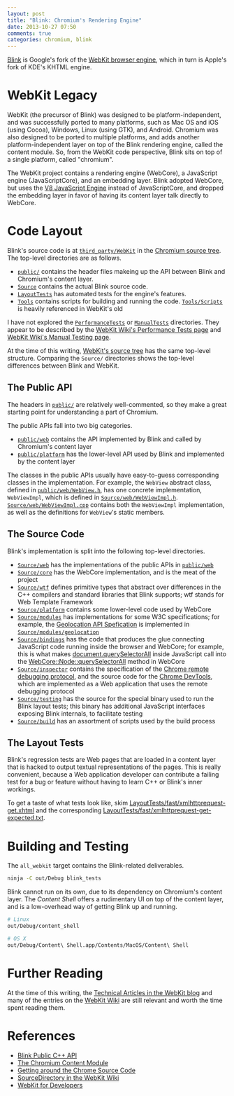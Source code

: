 ```yaml
---
layout: post
title: "Blink: Chromium's Rendering Engine"
date: 2013-10-27 07:50
comments: true
categories: chromium, blink
---
```


[Blink](http://www.chromium.org/blink) is Google's fork of the
[WebKit browser engine](https://www.webkit.org/), which in turn is Apple's fork
of KDE's KHTML engine.


# WebKit Legacy

WebKit (the precursor of Blink) was designed to be platform-independent, and
was successfully ported to many platforms, such as Mac OS and iOS
(using Cocoa), Windows, Linux (using GTK), and Android.
Chromium was also designed to be ported to multiple platforms, and adds another
platform-independent layer on top of the Blink rendering engine, called the
content module. So, from the WebKit code perspective, Blink sits on top of a
single platform, called "chromium".

The WebKit project contains a rendering engine (WebCore), a JavaScript engine
(JavaScriptCore), and an embedding layer. Blink adopted WebCore, but uses
the [V8 JavaScript Engine](https://code.google.com/p/v8/) instead of
JavaScriptCore, and dropped the embedding layer in favor of having its content
layer talk directly to WebCore.


# Code Layout

Blink's source code is at
[`third_party/WebKit`](https://code.google.com/p/chromium/codesearch#chromium/src/third_party/WebKit/)
in the [Chromium source tree](http://cs.chromium.org). The top-level
directories are as follows.

* [`public/`](https://code.google.com/p/chromium/codesearch#chromium/src/third_party/WebKit/public/)
  contains the header files makeing up the API between Blink and Chromium's
  content layer.
* [`Source`](https://code.google.com/p/chromium/codesearch#chromium/src/third_party/WebKit/Source/)
  contains the actual Blink source code.
* [`LayoutTests`](https://code.google.com/p/chromium/codesearch#chromium/src/third_party/WebKit/LayoutTests/)
  has automated tests for the engine's features.
* [`Tools`](https://code.google.com/p/chromium/codesearch#chromium/src/third_party/WebKit/Tools/)
  contains scripts for building and running the code.
  [`Tools/Scripts`](https://code.google.com/p/chromium/codesearch#chromium/src/third_party/WebKit/Tools/)
  is heavily referenced in WebKit's old

I have not explored the
[`PerformanceTests`](https://code.google.com/p/chromium/codesearch#chromium/src/third_party/WebKit/PerformanceTests/)
or
[`ManualTests`](https://code.google.com/p/chromium/codesearch#chromium/src/third_party/WebKit/ManualTests/)
directories. They appear to be described by the
[WebKit Wiki's Performance Tests page](http://trac.webkit.org/wiki/Performance%20Tests)
and
[WebKit Wiki's Manual Testing page](http://trac.webkit.org/wiki/Performance%20Tests).

At the time of this writing,
[WebKit's source tree](https://trac.webkit.org/browser/trunk/) has the same
top-level structure. Comparing the `Source/` directories shows the top-level
differences between Blink and WebKit.

## The Public API

The headers in
[`public/`](https://code.google.com/p/chromium/codesearch#chromium/src/third_party/WebKit/public/)
are relatively well-commented, so they make a great starting point for
understanding a part of Chromium.

The public APIs fall into two big categories.

* [`public/web`](https://code.google.com/p/chromium/codesearch#chromium/src/third_party/WebKit/public/web/)
contains the API implemented by Blink and called by Chromium's content layer
* [`public/platform`](https://code.google.com/p/chromium/codesearch#chromium/src/third_party/WebKit/public/platform/)
has the lower-level API used by Blink and implemented by the content layer

The classes in the public APIs usually have easy-to-guess corresponding classes
in the implementation. For example, the `WebView` abstract class, defined in
[`public/web/WebView.h`](http://www.chromium.org/developers/testing/webkit-layout-tests),
has one concrete implementation, `WebViewImpl`, which is defined in
[`Source/web/WebViewImpl.h`](https://code.google.com/p/chromium/codesearch#chromium/src/third_party/WebKit/Source/web/WebViewImpl.h).
[`Source/web/WebViewImpl.cpp`](https://code.google.com/p/chromium/codesearch#chromium/src/third_party/WebKit/Source/web/WebViewImpl.cpp)
contains both the `WebViewImpl` implementation, as well as the definitions for
`WebView`'s static members.

## The Source Code

Blink's implementation is split into the following top-level directories.

* [`Source/web`](https://code.google.com/p/chromium/codesearch#chromium/src/third_party/WebKit/Source/web/)
  has the implementations of the public APIs in
  [`public/web`](https://code.google.com/p/chromium/codesearch#chromium/src/third_party/WebKit/public/web/)
* [`Source/core`](https://code.google.com/p/chromium/codesearch#chromium/src/third_party/WebKit/Source/core/)
  has the WebCore implementation, and is the meat of the project
* [`Source/wtf`](https://code.google.com/p/chromium/codesearch#chromium/src/third_party/WebKit/Source/wtf/)
  defines primitive types that abstract over differences in the C++ compilers
  and standard libraries that Blink supports; wtf stands for Web Template
  Framework
* [`Source/platform`](https://code.google.com/p/chromium/codesearch#chromium/src/third_party/WebKit/Source/platform/)
  contains some lower-level code used by WebCore
* [`Source/modules`](https://code.google.com/p/chromium/codesearch#chromium/src/third_party/WebKit/Source/modules/)
  has implementations for some W3C specifications; for example, the
  [Geolocation API Spefication](http://dev.w3.org/geo/api/spec-source.html) is
  implemented in
  [`Source/modules/geolocation`](https://code.google.com/p/chromium/codesearch#chromium/src/third_party/WebKit/Source/modules/geolocation/)
* [`Source/bindings`](https://code.google.com/p/chromium/codesearch#chromium/src/third_party/WebKit/Source/bindings/)
  has the code that produces the glue connecting JavaScript code running inside
  the browser and WebCore; for example, this is what makes
  [document.querySelectorAll](https://developer.mozilla.org/en-US/docs/Web/API/Document.querySelectorAll)
  inside JavaScript call into the
  [WebCore::Node::querySelectorAll](https://code.google.com/p/chromium/codesearch#chromium/src/third_party/WebKit/Source/core/dom/Node.cpp&q=querySelectorAll)
  method in WebCore
* [`Source/inspector`](https://code.google.com/p/chromium/codesearch#chromium/src/third_party/WebKit/Source/web/)
  contains the specification of the
  [Chrome remote debugging protocol](https://developers.google.com/chrome-developer-tools/docs/debugger-protocol),
  and the source code for the
  [Chrome DevTools](https://developers.google.com/chrome-developer-tools/),
  which are implemented as a Web application that uses the remote debugging
  protocol
* [`Source/testing`](https://code.google.com/p/chromium/codesearch#chromium/src/third_party/WebKit/Source/testing/)
  has the source for the special binary used to run the Blink layout tests;
  this binary has additional JavaScript interfaces exposing Blink internals, to
  facilitate testing
* [`Source/build`](https://code.google.com/p/chromium/codesearch#chromium/src/third_party/WebKit/Source/build/)
  has an assortment of scripts used by the build process


## The Layout Tests

Blink's regression tests are Web pages that are loaded in a content layer that
is hacked to output textual representations of the pages. This is really
convenient, because a Web application developer can contribute a failing test
for a bug or feature without having to learn C++ or Blink's inner workings.

To get a taste of what tests look like, skim
[LayoutTests/fast/xmlhttprequest-get.xhtml](https://code.google.com/p/chromium/codesearch#chromium/src/third_party/WebKit/LayoutTests/fast/xmlhttprequest/xmlhttprequest-get.xhtml)
and the corresponding
[LayoutTests/fast/xmlhttprequest-get-expected.txt](https://code.google.com/p/chromium/codesearch#chromium/src/third_party/WebKit/LayoutTests/fast/xmlhttprequest/xmlhttprequest-get-expected.txt).


# Building and Testing

The `all_webkit` target contains the Blink-related deliverables.

```bash
ninja -C out/Debug blink_tests
```

Blink cannot run on its own, due to its dependency on Chromium's content layer.
The *Content Shell* offers a rudimentary UI on top of the content layer, and is
a low-overhead way of getting Blink up and running.

```bash
# Linux
out/Debug/content_shell

# OS X
out/Debug/Content\ Shell.app/Contents/MacOS/Content\ Shell
```


# Further Reading

At the time of this writing, the
[Technical Articles in the WebKit blog](https://www.webkit.org/coding/technical-articles.html)
and many of the entries on the
[WebKit Wiki](http://trac.webkit.org/wiki) are still relevant and worth the
time spent reading them.


# References

* [Blink Public C++ API](http://www.chromium.org/blink/public-c-api)
* [The Chromium Content Module](http://www.chromium.org/developers/content-module)
* [Getting around the Chrome Source Code](http://www.chromium.org/developers/how-tos/getting-around-the-chrome-source-code)
* [SourceDirectory in the WebKit Wiki](http://trac.webkit.org/wiki/SourceDirectory)
* [WebKit for Developers](http://www.paulirish.com/2013/webkit-for-developers/)
